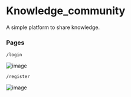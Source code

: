 # Knowledge_community
A simple platform to share knowledge.


### Pages


    /login
    
![image](https://user-images.githubusercontent.com/88283829/223668839-a3d932c0-4ef4-4230-accb-07466591986d.png)


    /register
    
    
![image](https://user-images.githubusercontent.com/88283829/223672725-37ddc4c5-3acb-453b-b126-1dd19cefd654.png)
